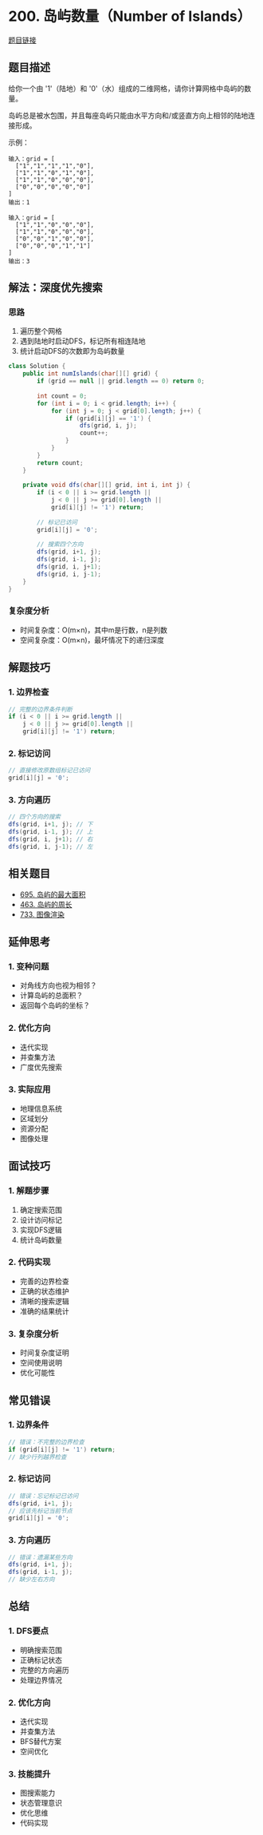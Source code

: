 # 200. 岛屿数量（Number of Islands）

[题目链接](https://leetcode.com/problems/number-of-islands/)

## 题目描述
给你一个由 '1'（陆地）和 '0'（水）组成的二维网格，请你计算网格中岛屿的数量。

岛屿总是被水包围，并且每座岛屿只能由水平方向和/或竖直方向上相邻的陆地连接形成。

示例：
```
输入：grid = [
  ["1","1","1","1","0"],
  ["1","1","0","1","0"],
  ["1","1","0","0","0"],
  ["0","0","0","0","0"]
]
输出：1

输入：grid = [
  ["1","1","0","0","0"],
  ["1","1","0","0","0"],
  ["0","0","1","0","0"],
  ["0","0","0","1","1"]
]
输出：3
```

## 解法：深度优先搜索

### 思路
1. 遍历整个网格
2. 遇到陆地时启动DFS，标记所有相连陆地
3. 统计启动DFS的次数即为岛屿数量

```java
class Solution {
    public int numIslands(char[][] grid) {
        if (grid == null || grid.length == 0) return 0;
        
        int count = 0;
        for (int i = 0; i < grid.length; i++) {
            for (int j = 0; j < grid[0].length; j++) {
                if (grid[i][j] == '1') {
                    dfs(grid, i, j);
                    count++;
                }
            }
        }
        return count;
    }
    
    private void dfs(char[][] grid, int i, int j) {
        if (i < 0 || i >= grid.length || 
            j < 0 || j >= grid[0].length || 
            grid[i][j] != '1') return;
        
        // 标记已访问
        grid[i][j] = '0';
        
        // 搜索四个方向
        dfs(grid, i+1, j);
        dfs(grid, i-1, j);
        dfs(grid, i, j+1);
        dfs(grid, i, j-1);
    }
}
```

### 复杂度分析
- 时间复杂度：O(m×n)，其中m是行数，n是列数
- 空间复杂度：O(m×n)，最坏情况下的递归深度

## 解题技巧

### 1. 边界检查
```java
// 完整的边界条件判断
if (i < 0 || i >= grid.length || 
    j < 0 || j >= grid[0].length || 
    grid[i][j] != '1') return;
```

### 2. 标记访问
```java
// 直接修改原数组标记已访问
grid[i][j] = '0';
```

### 3. 方向遍历
```java
// 四个方向的搜索
dfs(grid, i+1, j); // 下
dfs(grid, i-1, j); // 上
dfs(grid, i, j+1); // 右
dfs(grid, i, j-1); // 左
```

## 相关题目
- [695. 岛屿的最大面积](https://leetcode.com/problems/max-area-of-island/)
- [463. 岛屿的周长](https://leetcode.com/problems/island-perimeter/)
- [733. 图像渲染](https://leetcode.com/problems/flood-fill/)

## 延伸思考

### 1. 变种问题
- 对角线方向也视为相邻？
- 计算岛屿的总面积？
- 返回每个岛屿的坐标？

### 2. 优化方向
- 迭代实现
- 并查集方法
- 广度优先搜索

### 3. 实际应用
- 地理信息系统
- 区域划分
- 资源分配
- 图像处理

## 面试技巧

### 1. 解题步骤
1. 确定搜索范围
2. 设计访问标记
3. 实现DFS逻辑
4. 统计岛屿数量

### 2. 代码实现
- 完善的边界检查
- 正确的状态维护
- 清晰的搜索逻辑
- 准确的结果统计

### 3. 复杂度分析
- 时间复杂度证明
- 空间使用说明
- 优化可能性

## 常见错误

### 1. 边界条件
```java
// 错误：不完整的边界检查
if (grid[i][j] != '1') return;
// 缺少行列越界检查
```

### 2. 标记访问
```java
// 错误：忘记标记已访问
dfs(grid, i+1, j);
// 应该先标记当前节点
grid[i][j] = '0';
```

### 3. 方向遍历
```java
// 错误：遗漏某些方向
dfs(grid, i+1, j);
dfs(grid, i-1, j);
// 缺少左右方向
```

## 总结

### 1. DFS要点
- 明确搜索范围
- 正确标记状态
- 完整的方向遍历
- 处理边界情况

### 2. 优化方向
- 迭代实现
- 并查集方法
- BFS替代方案
- 空间优化

### 3. 技能提升
- 图搜索能力
- 状态管理意识
- 优化思维
- 代码实现
